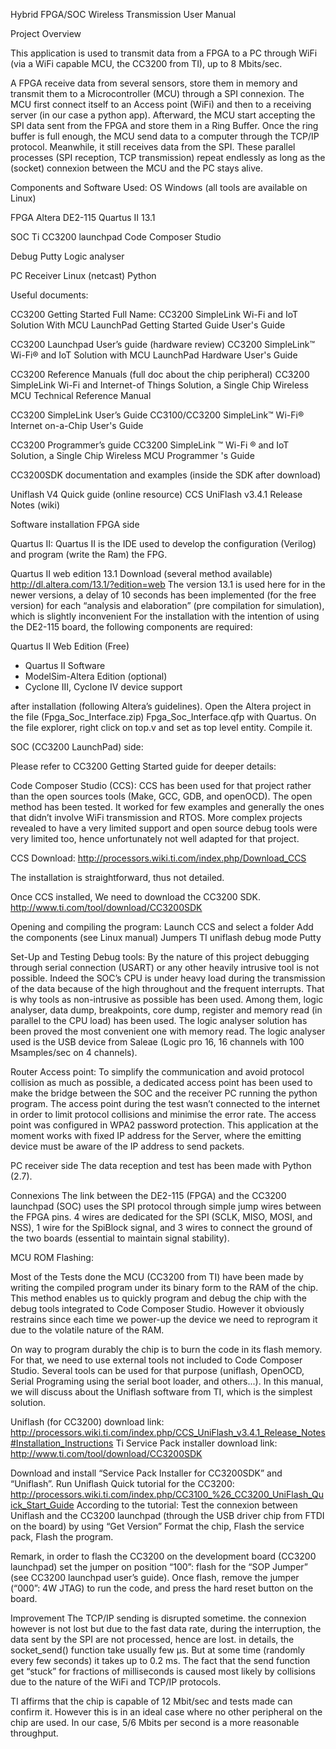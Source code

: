 Hybrid FPGA/SOC Wireless Transmission 
User Manual

Project Overview

This application is used to transmit data from a FPGA to a PC through WiFi (via a WiFi capable MCU, the CC3200 from TI), up to 8 Mbits/sec.

A FPGA receive data from several sensors, store them in memory and transmit them to a Microcontroller (MCU) through a SPI connexion. The MCU first connect itself to an Access point (WiFi) and then to a receiving server (in our case a python app). Afterward, the MCU start accepting the SPI data sent from the FPGA and store them in a Ring Buffer. Once the ring buffer is full enough, the MCU send data to a computer through the TCP/IP protocol. Meanwhile, it still receives data from the SPI. These parallel processes (SPI reception, TCP transmission) repeat endlessly as long as the (socket) connexion between the MCU and the PC stays alive.

Components and Software Used: 
OS
    Windows (all tools are available on Linux)

FPGA
    Altera DE2-115
    Quartus II 13.1

SOC
    Ti CC3200 launchpad
    Code Composer Studio

Debug
    Putty
    Logic analyser

PC Receiver
    Linux (netcast)
    Python

Useful documents:

CC3200 Getting Started
Full Name: CC3200 SimpleLink Wi-Fi and IoT Solution With MCU LaunchPad Getting Started Guide User's Guide

CC3200 Launchpad User’s guide (hardware review)
CC3200 SimpleLink™ Wi-Fi® and IoT Solution with MCU LaunchPad Hardware User's Guide

CC3200 Reference Manuals (full doc about the chip peripheral)
CC3200 SimpleLink Wi-Fi and Internet-of Things Solution, a Single Chip Wireless MCU Technical Reference Manual

CC3200 SimpleLink User’s Guide
CC3100/CC3200 SimpleLink™ Wi-Fi® Internet on-a-Chip User's Guide

CC3200 Programmer’s guide
CC3200 SimpleLink ™ Wi-Fi ® and IoT Solution, a Single Chip Wireless MCU Programmer 's Guide

CC3200SDK documentation and examples (inside the SDK after download)

Uniflash V4 Quick guide (online resource)
CCS UniFlash v3.4.1 Release Notes (wiki)

Software installation
FPGA side

Quartus II:
Quartus II is the IDE used to develop the configuration (Verilog) and program (write the Ram) the FPG.

Quartus II web edition 13.1 Download (several method available)
http://dl.altera.com/13.1/?edition=web
The version 13.1 is used here for in the newer versions, a delay of 10 seconds has been implemented (for the free version) for each “analysis and elaboration” (pre compilation for simulation), which is slightly inconvenient
For the installation with the intention of using the DE2-115 board, the following components are required:

Quartus II Web Edition (Free)
-  Quartus II Software
-  ModelSim-Altera Edition (optional)
-  Cyclone III, Cyclone IV device support 

after installation (following Altera’s guidelines). Open the Altera project in the file (Fpga_Soc_Interface.zip) Fpga_Soc_Interface.qfp with Quartus. On the file explorer, right click on top.v and set as top level entity. Compile it.

SOC (CC3200 LaunchPad) side:

 Please refer to CC3200 Getting Started guide for deeper details:

Code Composer Studio (CCS):
CCS has been used for that project rather than the open sources tools (Make, GCC, GDB, and openOCD). The open method has been tested. It worked for few examples and generally the ones that didn’t involve WiFi transmission and RTOS. More complex projects revealed to have a very limited support and open source debug tools were very limited too, hence unfortunately not well adapted for that project. 

CCS Download:
http://processors.wiki.ti.com/index.php/Download_CCS

The installation is straightforward, thus not detailed.

Once CCS installed, We need to download the CC3200 SDK.
http://www.ti.com/tool/download/CC3200SDK

Opening and compiling the program:
Launch CCS and select a folder 
Add the components (see Linux manual)
Jumpers
TI uniflash
debug mode
Putty








Set-Up and Testing 
Debug tools:
 By the nature of this project debugging through serial connection (USART) or any other heavily intrusive tool is not possible. Indeed the SOC’s CPU is under heavy load during the transmission of the data because of the high throughout and the frequent interrupts. That is why tools as non-intrusive as possible has been used. Among them, logic analyser, data dump, breakpoints, core dump, register and memory read (in parallel to the CPU load) has been used. The logic analyser solution has been proved the most convenient one with memory read. The logic analyser used is the USB device from Saleae (Logic pro 16, 16 channels with 100 Msamples/sec on 4 channels).

Router Access point:
To simplify the communication and avoid protocol collision as much as possible, a dedicated access point has been used to make the bridge between the SOC and the receiver PC running the python program. The access point during the test wasn’t connected to the internet in order to limit protocol collisions and minimise the error rate. The access point was configured in WPA2 password protection. 
This application at the moment works with fixed IP address for the Server, where the emitting device must be aware of the IP address to send packets.

PC receiver side
The data reception and test has been made with Python (2.7). 
	
Connexions
The link between the DE2-115 (FPGA) and the CC3200 launchpad (SOC) uses the SPI protocol through simple jump wires between the FPGA pins. 4 wires are dedicated for the SPI (SCLK, MISO, MOSI, and NSS), 1 wire for the SpiBlock signal, and 3 wires to connect the ground of the two boards (essential to maintain signal stability).
	
MCU ROM Flashing:

Most of the Tests done the MCU (CC3200 from TI) have been made by writing the compiled program under its binary form to the RAM of the chip. This method enables us to quickly program and debug the chip with the debug tools integrated to Code Composer Studio. However it obviously restrains since each time we power-up the device we need to reprogram it due to the volatile nature of the RAM.

On way to program durably the chip is to burn the code in its flash memory. For that, we need to use external tools not included to Code Composer Studio. Several tools can be used for that purpose (uniflash, OpenOCD, Serial Programing using the serial boot loader, and others...). In this manual, we will discuss about the Uniflash software from TI, which is the simplest solution. 

Uniflash (for CC3200) download link:
http://processors.wiki.ti.com/index.php/CCS_UniFlash_v3.4.1_Release_Notes#Installation_Instructions
Ti Service Pack installer download link:
http://www.ti.com/tool/download/CC3200SDK

Download and install “Service Pack Installer for CC3200SDK” and “Uniflash”.
Run Uniflash 
Quick tutorial for the CC3200:
http://processors.wiki.ti.com/index.php/CC3100_%26_CC3200_UniFlash_Quick_Start_Guide
According to the tutorial: 
Test the connexion between Uniflash and the CC3200 launchpad (through the USB driver chip from FTDI on the board) by using “Get Version”
Format the chip,
Flash the service pack,
Flash the program.

Remark, in order to flash the CC3200 on the development board (CC3200 launchpad) set the jumper on position “100”: flash for the “SOP Jumper” (see CC3200 launchpad user’s guide). Once flash, remove the jumper (“000”: 4W JTAG) to run the code, and press the hard reset button on the board.


Improvement
The TCP/IP sending is disrupted sometime. the connexion however is not lost but due to the fast data rate, during the interruption, the data sent by the SPI are not processed, hence are lost. in details, the socket_send() function take usually few µs. But at some time (randomly every few seconds) it takes up to 0.2 ms. The fact that the send function get “stuck” for fractions of milliseconds is caused most likely by collisions due to the nature of the WiFi and TCP/IP protocols.

TI affirms that the chip is capable of 12 Mbit/sec and tests made can confirm it. However this is in an ideal case where no other peripheral on the chip are used. In our case, 5/6 Mbits per second is a more reasonable throughput. 



